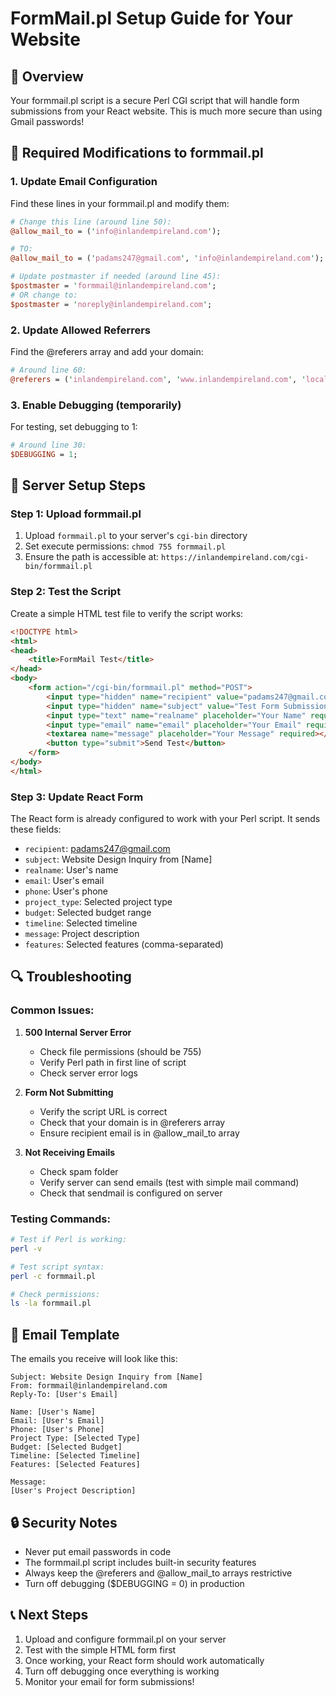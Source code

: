 # FormMail.pl Setup Guide for Your Website

## 📧 Overview
Your formmail.pl script is a secure Perl CGI script that will handle form submissions from your React website. This is much more secure than using Gmail passwords!

## 🔧 Required Modifications to formmail.pl

### 1. Update Email Configuration
Find these lines in your formmail.pl and modify them:

```perl
# Change this line (around line 50):
@allow_mail_to = ('info@inlandempireland.com');

# TO:
@allow_mail_to = ('padams247@gmail.com', 'info@inlandempireland.com');

# Update postmaster if needed (around line 45):
$postmaster = 'formmail@inlandempireland.com';
# OR change to:
$postmaster = 'noreply@inlandempireland.com';
```

### 2. Update Allowed Referrers
Find the @referers array and add your domain:

```perl
# Around line 60:
@referers = ('inlandempireland.com', 'www.inlandempireland.com', 'localhost');
```

### 3. Enable Debugging (temporarily)
For testing, set debugging to 1:

```perl
# Around line 30:
$DEBUGGING = 1;
```

## 🚀 Server Setup Steps

### Step 1: Upload formmail.pl
1. Upload `formmail.pl` to your server's `cgi-bin` directory
2. Set execute permissions: `chmod 755 formmail.pl`
3. Ensure the path is accessible at: `https://inlandempireland.com/cgi-bin/formmail.pl`

### Step 2: Test the Script
Create a simple HTML test file to verify the script works:

```html
<!DOCTYPE html>
<html>
<head>
    <title>FormMail Test</title>
</head>
<body>
    <form action="/cgi-bin/formmail.pl" method="POST">
        <input type="hidden" name="recipient" value="padams247@gmail.com">
        <input type="hidden" name="subject" value="Test Form Submission">
        <input type="text" name="realname" placeholder="Your Name" required>
        <input type="email" name="email" placeholder="Your Email" required>
        <textarea name="message" placeholder="Your Message" required></textarea>
        <button type="submit">Send Test</button>
    </form>
</body>
</html>
```

### Step 3: Update React Form
The React form is already configured to work with your Perl script. It sends these fields:

- `recipient`: padams247@gmail.com
- `subject`: Website Design Inquiry from [Name]
- `realname`: User's name
- `email`: User's email
- `phone`: User's phone
- `project_type`: Selected project type
- `budget`: Selected budget range
- `timeline`: Selected timeline
- `message`: Project description
- `features`: Selected features (comma-separated)

## 🔍 Troubleshooting

### Common Issues:

1. **500 Internal Server Error**
   - Check file permissions (should be 755)
   - Verify Perl path in first line of script
   - Check server error logs

2. **Form Not Submitting**
   - Verify the script URL is correct
   - Check that your domain is in @referers array
   - Ensure recipient email is in @allow_mail_to array

3. **Not Receiving Emails**
   - Check spam folder
   - Verify server can send emails (test with simple mail command)
   - Check that sendmail is configured on server

### Testing Commands:
```bash
# Test if Perl is working:
perl -v

# Test script syntax:
perl -c formmail.pl

# Check permissions:
ls -la formmail.pl
```

## 📝 Email Template
The emails you receive will look like this:

```
Subject: Website Design Inquiry from [Name]
From: formmail@inlandempireland.com
Reply-To: [User's Email]

Name: [User's Name]
Email: [User's Email]
Phone: [User's Phone]
Project Type: [Selected Type]
Budget: [Selected Budget]
Timeline: [Selected Timeline]
Features: [Selected Features]

Message:
[User's Project Description]
```

## 🔒 Security Notes
- Never put email passwords in code
- The formmail.pl script includes built-in security features
- Always keep the @referers and @allow_mail_to arrays restrictive
- Turn off debugging ($DEBUGGING = 0) in production

## 📞 Next Steps
1. Upload and configure formmail.pl on your server
2. Test with the simple HTML form first
3. Once working, your React form should work automatically
4. Turn off debugging once everything is working
5. Monitor your email for form submissions!